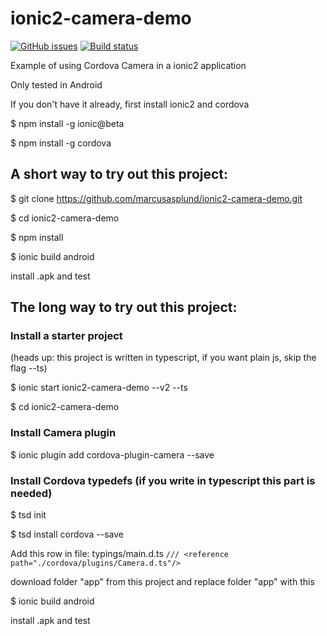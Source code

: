 # ionic2-camera-demo
[![GitHub issues](https://img.shields.io/github/issues/marcusasplund/ionic2-camera-demo.svg)](https://github.com/marcusasplund/ionic2-camera-demo/issues)
[![Build status](https://travis-ci.org/marcusasplund/ionic2-camera-demo.svg?branch=master)](https://travis-ci.org/marcusasplund/ionic2-camera-demo)

Example of using Cordova Camera in a ionic2 application

Only tested in Android

If you don't have it already, first install ionic2 and cordova

$ npm install -g ionic@beta

$ npm install -g cordova

## A short way to try out this project:
$ git clone https://github.com/marcusasplund/ionic2-camera-demo.git

$ cd ionic2-camera-demo

$ npm install

$ ionic build android

install .apk and test

## The long way to try out this project:

### Install a starter project
(heads up: this project is written in typescript, if you want plain js, skip the flag --ts)

$ ionic start ionic2-camera-demo --v2 --ts

$ cd ionic2-camera-demo

### Install Camera plugin

$ ionic plugin add cordova-plugin-camera --save

### Install Cordova typedefs (if you write in typescript this part is needed)

$ tsd init

$ tsd install cordova --save

Add this row in file: typings/main.d.ts
`/// <reference path="./cordova/plugins/Camera.d.ts"/>`

download folder "app" from this project and replace folder "app" with this 

$ ionic build android

install .apk and test


